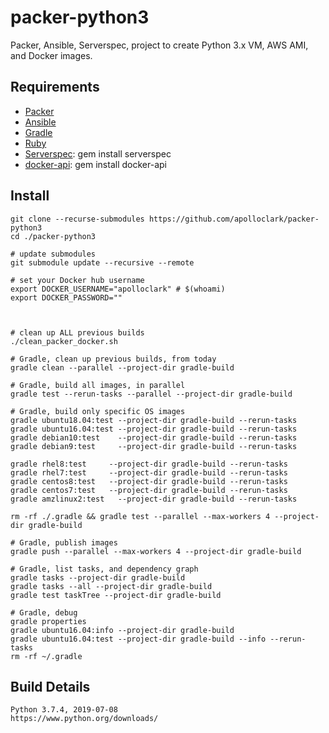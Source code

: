 # packer-python3

Packer, Ansible, Serverspec, project to create Python 3.x VM, AWS AMI, and Docker images.

## Requirements

- [Packer](https://packer.io/)
- [Ansible](https://www.ansible.com/)
- [Gradle](https://gradle.org/install/#manually)
- [Ruby](https://www.ruby-lang.org/en/documentation/installation/)
- [Serverspec](https://serverspec.org/): gem install serverspec
- [docker-api](https://github.com/swipely/docker-api/releases): gem install docker-api

## Install

```shell
git clone --recurse-submodules https://github.com/apolloclark/packer-python3
cd ./packer-python3

# update submodules
git submodule update --recursive --remote

# set your Docker hub username
export DOCKER_USERNAME="apolloclark" # $(whoami)
export DOCKER_PASSWORD=""



# clean up ALL previous builds
./clean_packer_docker.sh

# Gradle, clean up previous builds, from today
gradle clean --parallel --project-dir gradle-build

# Gradle, build all images, in parallel
gradle test --rerun-tasks --parallel --project-dir gradle-build

# Gradle, build only specific OS images
gradle ubuntu18.04:test --project-dir gradle-build --rerun-tasks
gradle ubuntu16.04:test --project-dir gradle-build --rerun-tasks
gradle debian10:test    --project-dir gradle-build --rerun-tasks
gradle debian9:test     --project-dir gradle-build --rerun-tasks

gradle rhel8:test     --project-dir gradle-build --rerun-tasks
gradle rhel7:test     --project-dir gradle-build --rerun-tasks
gradle centos8:test   --project-dir gradle-build --rerun-tasks
gradle centos7:test   --project-dir gradle-build --rerun-tasks
gradle amzlinux2:test   --project-dir gradle-build --rerun-tasks

rm -rf ./.gradle && gradle test --parallel --max-workers 4 --project-dir gradle-build

# Gradle, publish images
gradle push --parallel --max-workers 4 --project-dir gradle-build

# Gradle, list tasks, and dependency graph
gradle tasks --project-dir gradle-build
gradle tasks --all --project-dir gradle-build
gradle test taskTree --project-dir gradle-build

# Gradle, debug
gradle properties
gradle ubuntu16.04:info --project-dir gradle-build
gradle ubuntu16.04:test --project-dir gradle-build --info --rerun-tasks
rm -rf ~/.gradle
```

## Build Details

```shell
Python 3.7.4, 2019-07-08
https://www.python.org/downloads/
```
